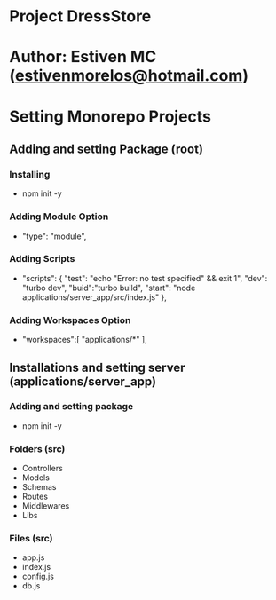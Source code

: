 # Project DressStore

# Author: Estiven MC (estivenmorelos@hotmail.com)

# Setting Monorepo Projects
## Adding and setting Package (root)
### Installing
- npm init -y
### Adding Module Option
- "type": "module",
### Adding Scripts 
- "scripts": {
    "test": "echo \"Error: no test specified\" && exit 1",
    "dev": "turbo dev",
    "buid":"turbo build",
    "start": "node applications/server_app/src/index.js"
  },
### Adding Workspaces Option
-  "workspaces":[
    "applications/*"
  ],

## Installations and setting server (applications/server_app)
### Adding and setting package
- npm init -y

### Folders (src)
- Controllers
- Models
- Schemas
- Routes
- Middlewares
- Libs

### Files (src)
- app.js
- index.js
- config.js
- db.js



